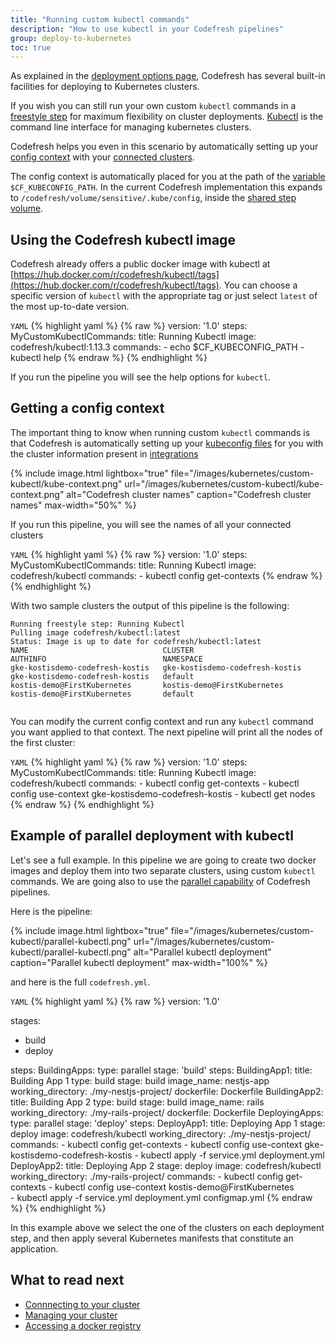 ```yaml
---
title: "Running custom kubectl commands"
description: "How to use kubectl in your Codefresh pipelines"
group: deploy-to-kubernetes
toc: true
---
```


As explained in the [deployment options page]({{site.baseurl}}/docs/deploy-to-kubernetes/deployment-options-to-kubernetes/), Codefresh has several built-in facilities for deploying to Kubernetes clusters.

If you wish you can still run your own custom `kubectl` commands in a [freestyle step]({{site.baseurl}}/docs/codefresh-yaml/steps/freestyle/) for maximum flexibility on cluster deployments. [Kubectl](https://kubernetes.io/docs/reference/kubectl/overview/) is the command line interface for managing kubernetes clusters.

Codefresh helps you even in this scenario by automatically setting up your [config context](https://kubernetes.io/docs/tasks/access-application-cluster/configure-access-multiple-clusters/) with your [connected clusters]({{site.baseurl}}/docs/deploy-to-kubernetes/add-kubernetes-cluster/).

The config context is automatically placed for you at the path of the [variable]({{site.baseurl}}/docs/codefresh-yaml/variables/) `$CF_KUBECONFIG_PATH`.
In the current Codefresh implementation this expands to `/codefresh/volume/sensitive/.kube/config`, inside the [shared step volume]({{site.baseurl}}/docs/configure-ci-cd-pipeline/introduction-to-codefresh-pipelines/#sharing-the-workspace-between-build-steps).

## Using the Codefresh kubectl image

Codefresh already offers a public docker image with kubectl at [https://hub.docker.com/r/codefresh/kubectl/tags](https://hub.docker.com/r/codefresh/kubectl/tags). You can choose a specific version of `kubectl` with the appropriate tag or just select `latest` of the most up-to-date version.

`YAML`
{% highlight yaml %}
{% raw %}
version: '1.0'
steps:
  MyCustomKubectlCommands:
    title: Running Kubectl
    image: codefresh/kubectl:1.13.3
    commands: 
      - echo $CF_KUBECONFIG_PATH
      - kubectl help
{% endraw %}
{% endhighlight %}

If you run the pipeline you will see the help options for `kubectl`.

## Getting a config context

The important thing to know when running custom `kubectl` commands is that Codefresh is automatically setting up
your [kubeconfig files](https://kubernetes.io/docs/concepts/configuration/organize-cluster-access-kubeconfig/) for you with the cluster information present in [integrations]({{site.baseurl}}/docs/deploy-to-kubernetes/add-kubernetes-cluster/)

{% include image.html 
lightbox="true" 
file="/images/kubernetes/custom-kubectl/kube-context.png" 
url="/images/kubernetes/custom-kubectl/kube-context.png"
alt="Codefresh cluster names"
caption="Codefresh cluster names"
max-width="50%"
%}

If you run this pipeline, you will see the names of all your connected clusters

`YAML`
{% highlight yaml %}
{% raw %}
version: '1.0'
steps:
  MyCustomKubectlCommands:
    title: Running Kubectl
    image: codefresh/kubectl
    commands: 
      - kubectl config get-contexts
{% endraw %}
{% endhighlight %}

With two sample clusters the output of this pipeline is the following:

```
Running freestyle step: Running Kubectl
Pulling image codefresh/kubectl:latest
Status: Image is up to date for codefresh/kubectl:latest
NAME                              CLUSTER                           AUTHINFO                          NAMESPACE
gke-kostisdemo-codefresh-kostis   gke-kostisdemo-codefresh-kostis   gke-kostisdemo-codefresh-kostis   default
kostis-demo@FirstKubernetes       kostis-demo@FirstKubernetes       kostis-demo@FirstKubernetes       default
   
```          

You can modify the current config context and run any `kubectl` command you want applied to that context. The next pipeline will print all the nodes of the first cluster:

`YAML`
{% highlight yaml %}
{% raw %}
version: '1.0'
steps:
  MyCustomKubectlCommands:
    title: Running Kubectl
    image: codefresh/kubectl
    commands: 
      - kubectl config get-contexts
      - kubectl config use-context gke-kostisdemo-codefresh-kostis
      - kubectl get nodes
{% endraw %}
{% endhighlight %}

## Example of parallel deployment with kubectl

Let's see a full example. In this pipeline we are going to create two docker images and deploy them into two separate clusters, using custom `kubectl` commands. We are going also to use the [parallel capability]({{site.baseurl}}/docs/codefresh-yaml/advanced-workflows/) of Codefresh pipelines.

Here is the pipeline:

{% include image.html 
lightbox="true" 
file="/images/kubernetes/custom-kubectl/parallel-kubectl.png" 
url="/images/kubernetes/custom-kubectl/parallel-kubectl.png"
alt="Parallel kubectl deployment"
caption="Parallel kubectl deployment"
max-width="100%"
%}

and here is the full `codefresh.yml`.

`YAML`
{% highlight yaml %}
{% raw %}
version: '1.0'

stages:
- build
- deploy

steps:
  BuildingApps:
    type: parallel
    stage: 'build'
    steps:
      BuildingApp1:
        title: Building App 1
        type: build
        stage: build
        image_name: nestjs-app
        working_directory: ./my-nestjs-project/
        dockerfile: Dockerfile
      BuildingApp2:
        title: Building App 2
        type: build
        stage: build
        image_name: rails
        working_directory: ./my-rails-project/
        dockerfile: Dockerfile
  DeployingApps:
    type: parallel
    stage: 'deploy'
    steps:
      DeployApp1:
        title: Deploying App 1
        stage: deploy
        image: codefresh/kubectl
        working_directory: ./my-nestjs-project/
        commands: 
          - kubectl config get-contexts
          - kubectl config use-context gke-kostisdemo-codefresh-kostis
          - kubectl apply -f service.yml deployment.yml
      DeployApp2:
        title: Deploying App 2
        stage: deploy
        image: codefresh/kubectl
        working_directory: ./my-rails-project/
        commands: 
          - kubectl config get-contexts
          - kubectl config use-context kostis-demo@FirstKubernetes  
          - kubectl apply -f service.yml deployment.yml configmap.yml
{% endraw %}
{% endhighlight %}

In this example above we select the one of the clusters on each deployment step, and then apply several Kubernetes manifests that constitute an application.

## What to read next

* [Connnecting to your cluster]({{site.baseurl}}/docs/deploy-to-kubernetes/add-kubernetes-cluster/)
* [Managing your cluster]({{site.baseurl}}/docs/deploy-to-kubernetes/manage-kubernetes/)
* [Accessing a docker registry]({{site.baseurl}}/docs/deploy-to-kubernetes/access-docker-registry-from-kubernetes/)









 